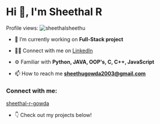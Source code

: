 <h1 align="left">Hi 👋, I'm Sheethal R</h1>

<p align="left">Profile views: <img src="https://komarev.com/ghpvc/?username=sheethalsheethu&label=Profile%20views&color=0e75b6&style=flat" alt="sheethalsheethu" /></p>

- 🔭 I’m currently working on **Full-Stack project**

- 🧑‍💻 Connect with me on [LinkedIn](https://linkedin.com/in/sheethal-r-gowda)

- ⚙️ Familiar with **Python, JAVA, OOP's, C, C++, JavaScript**

- 📫 How to reach me **sheethugowda2003@gmail.com**

<h3 align="left">Connect with me:</h3>
<p align="left">
<a href="https://linkedin.com/in/sheethal-r-gowda" target="_blank">sheethal-r-gowda</a>
</p>

- 👇 Check out my projects below!
